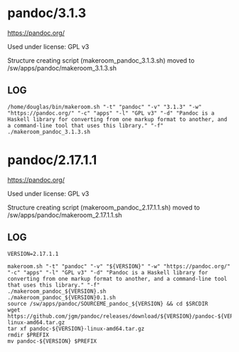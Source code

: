 pandoc/3.1.3
========================

<https://pandoc.org/>

Used under license:
GPL v3


Structure creating script (makeroom_pandoc_3.1.3.sh) moved to /sw/apps/pandoc/makeroom_3.1.3.sh

LOG
---

    /home/douglas/bin/makeroom.sh "-t" "pandoc" "-v" "3.1.3" "-w" "https://pandoc.org/" "-c" "apps" "-l" "GPL v3" "-d" "Pandoc is a Haskell library for converting from one markup format to another, and a command-line tool that uses this library." "-f"
    ./makeroom_pandoc_3.1.3.sh
pandoc/2.17.1.1
===============

<https://pandoc.org/>

Used under license:
GPL v3


Structure creating script (makeroom_pandoc_2.17.1.1.sh) moved to /sw/apps/pandoc/makeroom_2.17.1.1.sh

LOG
---

    VERSION=2.17.1.1

    makeroom.sh "-t" "pandoc" "-v" "${VERSION}" "-w" "https://pandoc.org/" "-c" "apps" "-l" "GPL v3" "-d" "Pandoc is a Haskell library for converting from one markup format to another, and a command-line tool that uses this library." "-f"
    ./makeroom_pandoc_${VERSION}.sh
    ./makeroom_pandoc_${VERSION}0.1.sh 
    source /sw/apps/pandoc/SOURCEME_pandoc_${VERSION} && cd $SRCDIR
    wget https://github.com/jgm/pandoc/releases/download/${VERSION}/pandoc-${VERSION}-linux-amd64.tar.gz
    tar xf pandoc-${VERSION}-linux-amd64.tar.gz
    rmdir $PREFIX
    mv pandoc-${VERSION} $PREFIX

